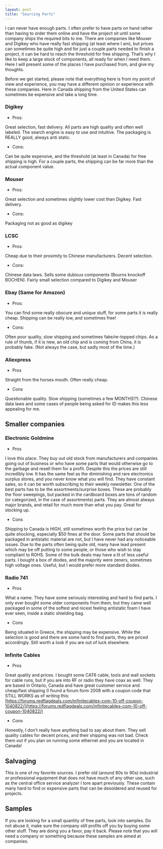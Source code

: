```yaml
---
layout: post
title: "Sourcing Parts"
---
```


I can never have enough parts. I often prefer to have parts on hand rather than having to order them online and have the project sit until some company ships the required bits to me. There are companies like Mouser and Digikey who have really fast shipping (at least where I am), but prices can sometimes be quite high and for just a couple parts needed to finish a project, it can be hard to reach the threshold for free shipping. That’s why I like to keep a large stock of components, all ready for when I need them. Here I will present some of the places I have purchased from, and give my thoughts.

Before we get started, please note that everything here is from my point of view and experience, you may have a different opinion or experience with these companies. Here in Canada shipping from the United States can sometimes be expensive and take a long time.

### Digikey

* Pros:

Great selection, fast delivery. All parts are high quality and often well labeled. The search engine is easy to use and intuitive. The packaging is REALLY good, always anti static.

* Cons:

Can be quite expensive, and the threshold (at least in Canada) for free shipping is high. For a couple parts, the shipping can be far more than the actual component value.

### Mouser

* Pros:

Great selection and sometimes slightly lower cost than Digikey. Fast delivery.

* Cons:

Packaging not as good as digikey

### LCSC

* Pros:

Cheap due to their proximity to Chinese manufacturers. Decent selection.

* Cons:

Chinese data laws. Sells some dubious components (Bourns knockoff BOCHEN). Fairly small selection compared to Digikey and Mouser

### Ebay (Same for Amazon)

* Pros:

You can find some really obscure and unique stuff, for some parts it is really cheap. Shipping can be really low, and sometimes free!

* Cons:

Often poor quality, slow shipping and sometimes fake/re-topped chips. As a rule of thumb, if it is new, an old chip and is coming from China, it is probably fake. (Not always the case, but sadly most of the time.)

### Aliexpress

* Pros

Straight from the horses mouth. Often really cheap.

* Cons

Questionable quality. Slow shipping (sometimes a few MONTHS!?). Chinese data laws and some cases of people being asked for ID makes this less appealing for me.

## Smaller companies

### Electronic Goldmine

* Pros

I love this place. They buy out old stock from manufacturers and companies going out of business or who have some parts that would otherwise go to the garbage and resell them for a profit. Despite this the prices are still incredibly low. It has the same feel as the diminishing and rare electronics surplus stores, and you never know what you will find. They have constant sales, so it can be worth subscribing to their weekly newsletter. One of the best parts has to be the assortments/surprise boxes. These are probably the floor sweepings, but packed in the cardboard boxes are tons of random (or categorized, in the case of assortments) parts. They are almost always major brands, and retail for much more than what you pay. Great for stocking up.

* Cons

Shipping to Canada is HIGH, still sometimes worth the price but can be quite shocking, especially $50 fines at the door. Some parts that should be packaged in antistatic material are not, but I have never had any noticeable issues. Due to the parts often being quite old, many have lead present which may be off putting to some people, or those who wish to stay compliant to ROHS. Some of the bulk deals may have a lit of less useful parts. I bought a box of diodes, and the majority were zeners, sometimes high voltage ones. Useful, but I would prefer more standard diodes.

### Radio 741

* Pros

What a name. They have some seriously interesting and hard to find parts. I only ever bought some older components from them, but they came well packaged in some of the softest and nicest feeling antistatic foam I have ever seen, inside a static shielding bag.

* Cons

Being situated in Greece, the shipping may be expensive. While the selection is good and there are some hard to find parts, they are priced accordingly. Still worth a look if you are out of luck elsewhere.

### Infinite Cables

* Pros

Great quality and prices. I bought some CAT6 cable, tools and wall sockets for cable runs, but if you are into RF or radio they have coax as well. They are based in Ontario, Canada and have great customer service and cheap/fast shipping (I found a forum form 2008 with a coupon code that STILL WORKS as of writing this: [https://forums.redflagdeals.com/infinitecables-com-10-off-coupon-1040822/](https://forums.redflagdeals.com/infinitecables-com-10-off-coupon-1040822/)

* Cons

Honestly, I don’t really have anything bad to say about them. They sell quality cables for decent prices, and their shipping was not bad. Check them out if you plan on running some ethernet and you are located in Canada!

## Salvaging

This is one of my favorite sources. I prefer old (around 80s to 90s) industrial or professional equipment that does not have much of any other use, such as the central office service analyzer I tore apart previously. These contain many hard to find or expensive parts that can be desoldered and reused for projects.

## Samples

If you are looking for a small quantity of free parts, look into samples. Do not abuse it, make sure the company still profits off you by buying some other stuff. They are doing you a favor, pay it back. Please note that you will need a company or something because these samples are aimed at companies.
